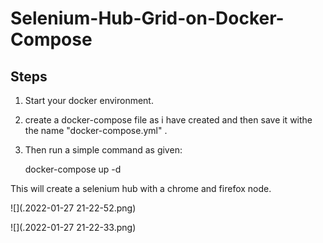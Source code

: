 # Selenium-Hub-Grid-on-Docker-Compose

## Steps

1. Start your docker environment.

2. create a docker-compose file as i have created and then save it withe the name "docker-compose.yml" .

3. Then run a simple command as given:

   docker-compose up -d 

  This will create a selenium hub with a chrome and firefox node.

![](.2022-01-27 21-22-52.png)

![](.2022-01-27 21-22-33.png)






